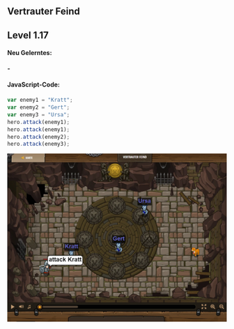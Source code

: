 ## **Vertrauter Feind**
## Level 1.17

#### Neu Gelerntes:
<b>-</b>

[comment]: <> (Was wurde gelernt und wie funktioniert die Technik?)

#### JavaScript-Code:
```js
var enemy1 = "Kratt";
var enemy2 = "Gert";
var enemy3 = "Ursa";
hero.attack(enemy1);
hero.attack(enemy1);
hero.attack(enemy2);
hero.attack(enemy3);
```
![image](lvl1_17.png)